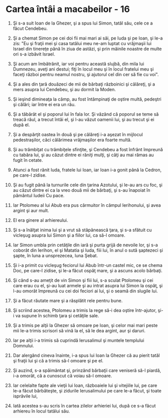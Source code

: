 # Cartea &#238;nt&#226;i a macabeilor - 16

1. Şi s-a suit Ioan de la Ghezer, şi a spus lui Simon, tatăl său, cele ce a făcut Cendebeu. 

2. Şi a chemat Simon pe cei doi fii mai mari ai săi, pe Iuda şi pe Ioan, şi le-a zis: "Eu şi fraţii mei şi casa tatălui meu ne-am luptat cu vrăjmaşii lui Israel din tinereţe până în ziua de astăzi, şi prin mâinile noastre de multe ori s-a izbăvit Israel. 

3. Şi acum am îmbătrânit, iar voi pentru această slujbă, din mila lui Dumnezeu, aveţi ani destui; fiţi în locul meu şi în locul fratelui meu şi faceţi război pentru neamul nostru, şi ajutorul cel din cer să fie cu voi". 

4. Şi a ales din ţară douăzeci de mii de bărbaţi războinici şi călăreţi, şi a mers asupra lui Cendebeu, şi au dormit la Moden. 

5. Şi ieşind dimineaţa la câmp, au fost întâmpinaţi de oştire multă, pedeştri şi călări; iar între ei era un râu. 

6. Şi a tăbărât el şi poporul lui în fala lor. Şi văzând că poporul se teme să treacă râul, a trecut întâi el, şi l-au văzut oamenii lui, şi au trecut şi ei după el. 

7. Şi a despărţit oastea în două şi pe călăreţi i-a aşezat în mijlocul pedestraşilor, căci călărimea vrăjmaşilor era foarte multă. 

8. Şi au trâmbiţat cu trâmbiţele sfinţite, şi Cendebeu a fost înfrânt împreună cu tabăra lui, şi au căzut dintre ei răniţi mulţi, şi câţi au mai rămas au fugit în cetate. 

9. Atunci a fost rănit Iuda, fratele lui Ioan, iar Ioan i-a gonit până la Cedron, pe care-l zidise. 

10. Şi au fugit până la turnurile cele din ţarina Azotului, şi le-au ars cu foc, şi au căzut dintre ei ca la vreo două mii de bărbaţi, şi s-au înapoiat în pământul Iudeii Cu pace. 

11. Iar Ptolomeu al lui Abub era pus cârmuitor în câmpul Ierihonului, şi avea argint şi aur mult. 

12. El era ginere al arhiereului. 

13. Şi s-a înălţat inima lui şi a vrut să stăpânească ţara, şi s-a sfătuit cu vicleşug asupra lui Simon şi a fiilor lui, ca să-l omoare. 

14. Iar Simon umbla prin cetăţile din iară şi purta grijă de nevoile lor, şi s-a coborât din Ierihon, el şi Matatia şi Iuda, fiii lui, în anul o sută şaptezeci şi şapte, în luna a unsprezecea, luna Şebat. 

15. Şi i-a primit cu vicleşug feciorul lui Abub într-un castel mic, ce se chema Doc, pe care-l zidise, şi le-a făcut ospăţ mare, şi a ascuns acolo bărbaţi. 

16. Şi când s-au ameţit de vin Simon şi fiii lui, s-a sculat Ptolomeu şi cei care erau cu el, şi-au luat armele şi au intrat asupra lui Simon la ospăţ, şi l-au omorât împreună cu cei doi feciori ai lui, şi o seamă din slugile lui. 

17. Şi a făcut răutate mare şi a răsplătit rele pentru bune. 

18. Şi scriind acestea, Ptolomeu a trimis la rege să-i dea oştire într-ajutor, şi-i va supune în schimb ţara şi cetăţile sale. 

19. Şi a trimis pe alţii la Ghezer să omoare pe Ioan, şi celor mai mari peste mii le-a trimis scrisori să vină la el, să le dea argint, aur şi daruri. 

20. Iar pe alţii i-a trimis să cuprindă Ierusalimul şi muntele templului Domnului. 

21. Dar alergând cineva înainte, i-a spus lui Ioan la Ghezer că au pierit tatăl şi fraţii lui şi că a trimis să-l omoare şi pe el. 

22. Şi auzind, s-a spăimântat şi, prinzând bărbaţii care veniseră să-l piardă, i-a omorât, că a cunoscut că voiau să-l omoare. 

23. Iar celelalte fapte ale vieţii lui Ioan, războaiele lui şi vitejiile lui, pe care le-a făcut bărbăteşte, şi zidurile Ierusalimului pe care le-a făcut, şi toate isprăvile lui, 

24. Iată acestea s-au scris în cartea zilelor arhieriei lui, după ce s-a făcut arhiereu în locul tatălui său. 

